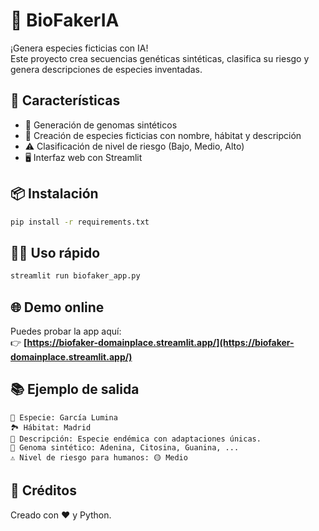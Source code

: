 # 🧬 BioFakerIA

¡Genera especies ficticias con IA!  
Este proyecto crea secuencias genéticas sintéticas, clasifica su riesgo y genera descripciones de especies inventadas.

## 🚀 Características

- 🔬 Generación de genomas sintéticos
- 🌱 Creación de especies ficticias con nombre, hábitat y descripción
- ⚠️ Clasificación de nivel de riesgo (Bajo, Medio, Alto)
- 🖥️ Interfaz web con Streamlit

## 📦 Instalación

```bash
pip install -r requirements.txt
```

## 🏃‍♂️ Uso rápido

```bash
streamlit run biofaker_app.py
```

## 🌐 Demo online

Puedes probar la app aquí:  
👉 **[https://biofaker-domainplace.streamlit.app/](https://biofaker-domainplace.streamlit.app/)**

## 📚 Ejemplo de salida

```
🦠 Especie: García Lumina
🏞️ Hábitat: Madrid
📝 Descripción: Especie endémica con adaptaciones únicas.
🧬 Genoma sintético: Adenina, Citosina, Guanina, ...
⚠️ Nivel de riesgo para humanos: 🟡 Medio
```

## 🤖 Créditos

Creado con ❤️ y Python.
